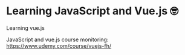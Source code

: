 # Learning JavaScript and Vue.js 🤓
Learning vue.js

JavaScript and vue.js course monitoring:
https://www.udemy.com/course/vuejs-fh/
